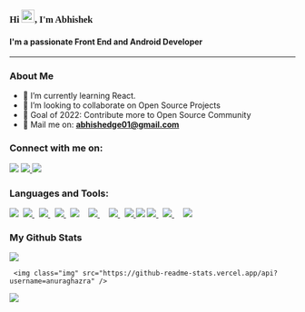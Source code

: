 
<link rel="preconnect" href="https://fonts.googleapis.com">
<link rel="preconnect" href="https://fonts.gstatic.com" crossorigin>
<link href="https://fonts.googleapis.com/css2?family=Nunito:wght@500&display=swap" rel="stylesheet">



<h3 style="font-family: Nunito" align="">Hi <img src="https://raw.githubusercontent.com/MartinHeinz/MartinHeinz/master/wave.gif" width="23px">, I'm Abhishek</h1>
<h4 align="">I'm a passionate Front End and Android Developer</h4>
<hr>

<h3 style="font-size: 15px, font-family: Nunito">About Me</h3>

- 🌱 I’m currently learning React.
- 👯 I’m looking to collaborate on Open Source Projects
- 🥅 Goal of 2022: Contribute more to Open Source Community
- 📧 Mail me on: **abhishedge01@gmail.com**


<h3 style="font-size: 15px, font-family: Nunito">Connect with me on:
<p align="left">

<a href = "https://www.linkedin.com/in/abhishek-shedge/"><img src="https://img.icons8.com/fluent/30/000000/linkedin.png"/></a>
<a href = "https://www.facebook.com/abhishek.shedge.509/"><img src="https://img.icons8.com/fluency/30/000000/facebook-new.png"/>
<a href = "https://www.instagram.com/_abhishekshedge_/"><img src="https://img.icons8.com/fluent/30/000000/instagram-new.png"/></a>

<h3 style="font-size: 15px, font-family: Nunito">Languages and Tools:</h3>
<p align="left"> 
     <a href="https://code.visualstudio.com/" target="_blank"><img src="https://img.icons8.com/color/40/000000/visual-studio-code-2019.png"/></a>&nbsp
     <a href="https://www.w3schools.com/html/" target="_blank"> <img src="https://img.icons8.com/color/40/000000/html-5.png"/> </a> &nbsp
    <a href="https://www.w3schools.com/css/" target="_blank"> <img src="https://img.icons8.com/color/40/000000/css3.png"/> </a> &nbsp
    <a href="https://getbootstrap.com" target="_blank"> <img src="https://img.icons8.com/color/40/000000/bootstrap.png"/> </a>&nbsp
    <a href="https://developer.mozilla.org/en-US/docs/Web/JavaScript" target="_blank"><img src="https://img.icons8.com/color/40/000000/javascript.png"/></a>&nbsp &nbsp
    <a href="https://jquery.com/" target="_blank"><img src="https://img.icons8.com/external-tal-revivo-shadow-tal-revivo/32/000000/external-jquery-is-a-javascript-library-designed-to-simplify-html-logo-shadow-tal-revivo.png"/> </a>&nbsp &nbsp
    <a href="https://reactjs.org/docs/getting-started.html" target="_blank"> <img src="https://img.icons8.com/color/38/000000/react-native.png"/>
    </a>&nbsp
    <a href="https://www.android.com/intl/en_in/" target="_blank"> <img src="https://img.icons8.com/color/42/000000/android-os.png"/> 
    </a>   
    <a href="https://www.java.com" target="_blank"> <img src="https://img.icons8.com/color/43/000000/java-coffee-cup-logo--v1.png"/></a>
    <a href="https://firebase.google.com/" target="_blank"> <img src="https://img.icons8.com/color/38/000000/firebase.png"/> 
    </a> &nbsp
    <a style="padding-right:8px;" href="https://www.mysql.com/" target="_blank"> <img src="https://img.icons8.com/fluent/47/000000/mysql-logo.png"/> 
    </a>&nbsp
    <a href="https://git-scm.com/" target="_blank"> <img src="https://img.icons8.com/color/40/000000/git.png"/> </a> 
</p>


<h3 style="font-size: 15px, font-family: Nunito">My Github Stats</h3>

 <img class="img" src="https://github-readme-stats.vercel.app/api?username=abhishekshedge01&show_icons=true&theme=algolia"/>

<!--  <img class="img" src="https://github-readme-stats.vercel.app/api/top-langs/?username=abhishekshedge01&theme=algolia" /> -->
     <img class="img" src="https://github-readme-stats.vercel.app/api?username=anuraghazra" />

<a href="https://github.com/abhishekshedge01/github-profile-views-counter">
    <img src="https://komarev.com/ghpvc/?username=abhishekshedge01">
</a>
